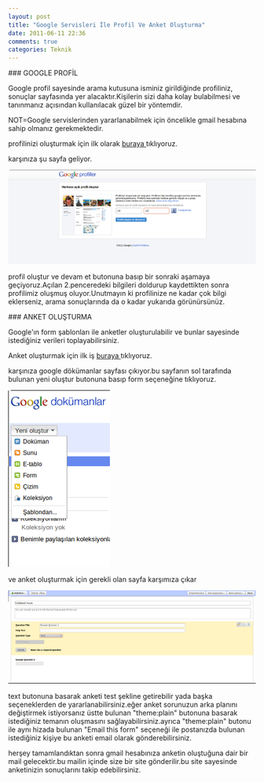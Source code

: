 ```yaml
---
layout: post
title: "Google Servisleri İle Profil Ve Anket Oluşturma"
date: 2011-06-11 22:36
comments: true
categories: Teknik 
---
```


###<a id="Profil"> GOOGLE PROFİL </a> 

Google profil sayesinde arama kutusuna isminiz girildiğinde profiliniz, sonuçlar sayfasında yer alacaktır.Kişilerin sizi daha kolay bulabilmesi ve tanınmanız açısından kullanılacak güzel bir yöntemdir.

NOT=Google servislerinden yararlanabilmek için öncelikle gmail hesabına sahip olmanız gerekmektedir.

profilinizi oluşturmak için ilk olarak <a href="http://google.com/profiles/me" target="_blank">buraya </a> tıklıyoruz.

karşınıza şu sayfa geliyor.

<img src="/images/4.png"/>

profil oluştur ve devam et butonuna basıp bir sonraki aşamaya geçiyoruz.Açılan 2.penceredeki bilgileri doldurup kaydettikten sonra profilimiz oluşmuş oluyor.Unutmayın ki profilinize ne kadar çok bilgi eklerseniz, arama sonuçlarında da o kadar yukarıda görünürsünüz. 


###<a id="anket"> ANKET OLUŞTURMA </a> 

Google'ın form şablonları ile anketler oluşturulabilir ve bunlar sayesinde istediğiniz verileri toplayabilirsiniz.

Anket oluşturmak için ilk iş <a href="http://docs.google.com" target="_blank"> buraya </a> tıklıyoruz.

karşınıza google dökümanlar sayfası çıkıyor.bu sayfanın sol tarafında bulunan yeni oluştur butonuna basıp form seçeneğine tıklıyoruz.

<img src="/images/5.png"/>

ve anket oluşturmak için gerekli olan sayfa karşımıza çıkar

<img src="/images/6.png"/>

text butonuna basarak anketi test şekline getirebilir yada başka seçeneklerden de yararlanabilirsiniz.eğer anket sorunuzun arka planını değiştirmek istiyorsanız üstte bulunan "theme:plain" butonuna basarak istediğiniz temanın oluşmasını sağlayabilirsiniz.ayrıca "theme:plain" butonu ile aynı hizada bulunan "Email this form" seçeneği ile postanızda bulunan istediğiniz kişiye bu anketi email olarak gönderebilirsiniz.

herşey tamamlandıktan sonra gmail hesabınıza anketin oluştuğuna dair bir mail gelecektir.bu mailin içinde size bir site gönderilir.bu site sayesinde anketinizin sonuçlarını takip edebilirsiniz.
